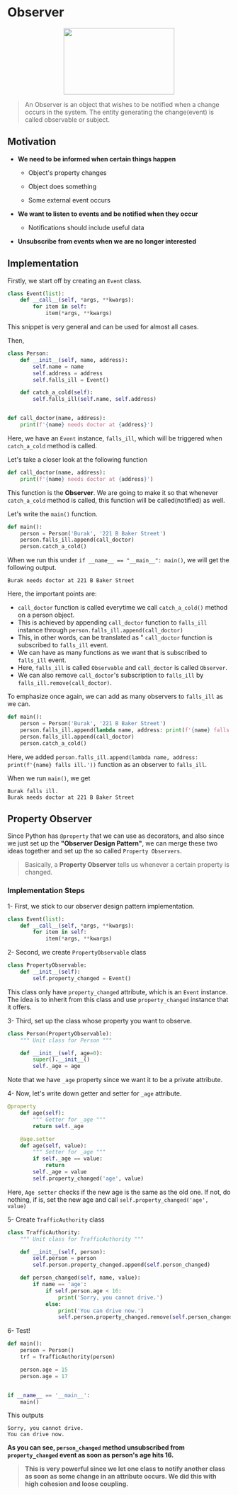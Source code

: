 <h1>Observer</h1>

<p align="center">
  <img width="250" height="150" src="https://miro.medium.com/max/462/1*lA4IDccstYKHvd3aC3YjKA.png">
</p>

>An Observer is an object that wishes to be notified when a change occurs in the system. The entity generating the change(event) is called observable or subject.

<h2>Motivation</h2>

- <b>We need to be informed when certain things happen</b>

  - Object's property changes
  
  - Object does something
  
  - Some external event occurs
  
- <b>We want to listen to events and be notified when they occur</b>
  - Notifications should include useful data
  
- <b>Unsubscribe from events when we are no longer interested</b>

<h2>Implementation</h2>

Firstly, we start off by creating an `Event` class. 

```python
class Event(list):
    def __call__(self, *args, **kwargs):
        for item in self:
            item(*args, **kwargs)
```

This snippet is very general and can be used for almost all cases.

Then,
```python
class Person:
    def __init__(self, name, address):
        self.name = name
        self.address = address
        self.falls_ill = Event()

    def catch_a_cold(self):
        self.falls_ill(self.name, self.address)


def call_doctor(name, address):
    print(f'{name} needs doctor at {address}')
```

Here, we have an `Event` instance, `falls_ill`, which will be triggered when `catch_a_cold` method is called.

Let's take a closer look at the following function
```python
def call_doctor(name, address):
    print(f'{name} needs doctor at {address}')
```

This function is the <b>Observer</b>. We are going to make it so that whenever `catch_a_cold` method is called, this function will be called(notified) as well.

Let's write the `main()` function.

```python
def main():
    person = Person('Burak', '221 B Baker Street')
    person.falls_ill.append(call_doctor)
    person.catch_a_cold()
```

When we run this under `if __name__ == "__main__": main()`, we will get the following output.
```
Burak needs doctor at 221 B Baker Street
```

Here, the important points are:

- `call_doctor` function is called everytime we call `catch_a_cold()` method on a person object.
- This is achieved by appending `call_doctor` function to `falls_ill` instance through `person.falls_ill.append(call_doctor)`
- This, in other words, can be translated as " `call_doctor` function is subscribed to `falls_ill` event.
- We can have as many functions as we want that is subscribed to `falls_ill` event. 
- Here, `falls_ill` is called `Observable` and `call_doctor` is called `Observer`.
- We can also remove `call_doctor`'s subscription to `falls_ill` by `falls_ill.remove(call_doctor)`.

To emphasize once again, we can add as many observers to `falls_ill` as we can.

```python
def main():
    person = Person('Burak', '221 B Baker Street')
    person.falls_ill.append(lambda name, address: print(f'{name} falls ill.'))
    person.falls_ill.append(call_doctor)
    person.catch_a_cold()
```

Here, we added `person.falls_ill.append(lambda name, address: print(f'{name} falls ill.'))` function as an observer to `falls_ill`.

When we run `main()`, we get 
```
Burak falls ill.
Burak needs doctor at 221 B Baker Street
```
<h2>Property Observer</h2>

Since Python has `@property` that we can use as decorators, and also since we just set up the <b>"Observer Design Pattern"</b>, we can merge these two ideas together and set up the so called `Property Observers`.

>Basically, a <b>Property Observer</b> tells us whenever a certain property is changed.

<h3>Implementation Steps</h3>

1- First, we stick to our observer design pattern implementation.

```python
class Event(list):
    def __call__(self, *args, **kwargs):
        for item in self:
            item(*args, **kwargs)
```

2- Second, we create `PropertyObservable` class

```python
class PropertyObservable:
    def __init__(self):
        self.property_changed = Event()
```

This class only have `property_changed` attribute, which is an `Event` instance.
The idea is to inherit from this class and use `property_changed` instance that it offers.

3- Third, set up the class whose property you want to observe.

```python
class Person(PropertyObservable):
    """ Unit class for Person """

    def __init__(self, age=0):
        super().__init__()
        self._age = age
```

Note that we have `_age` property since we want it to be a private attribute.

4- Now, let's write down getter and setter for `_age` attribute.

```python
@property
    def age(self):
        """ Getter for _age """
        return self._age

    @age.setter
    def age(self, value):
        """ Setter for _age """
        if self._age == value:
            return
        self._age = value
        self.property_changed('age', value)
```

Here, `Age setter` checks if the new age is the same as the old one. If not, do nothing, if is, set the new age and call `self.property_changed('age', value)`

5- Create `TrafficAuthority` class

```python
class TrafficAuthority:
    """ Unit class for TrafficAuthority """

    def __init__(self, person):
        self.person = person
        self.person.property_changed.append(self.person_changed)

    def person_changed(self, name, value):
        if name == 'age':
            if self.person.age < 16:
                print('Sorry, you cannot drive.')
            else:
                print('You can drive now.')
                self.person.property_changed.remove(self.person_changed)
```

6- Test!

```python
def main():
    person = Person()
    trf = TrafficAuthority(person)

    person.age = 15
    person.age = 17


if __name__ == '__main__':
    main()
```

This outputs 

```
Sorry, you cannot drive.
You can drive now.
```

<b>As you can see, `person_changed` method unsubscribed from `property_changed` event as soon as person's age hits 16.


>This is very powerful since we let one class to notify another class as soon as some change in an attribute occurs. We did this with high cohesion and loose coupling. 
